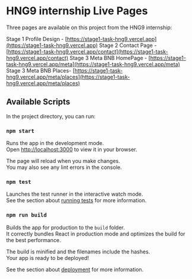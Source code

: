 # HNG9 internship Live Pages

Three pages are available on this project from the HNG9 internship:

Stage 1 Profile Design -  [https://stage1-task-hng9.vercel.app](https://stage1-task-hng9.vercel.app) 
Stage 2 Contact Page - [https://stage1-task-hng9.vercel.app/contact](https://stage1-task-hng9.vercel.app/contact) 
Stage 3 Meta BNB HomePage - [https://stage1-task-hng9.vercel.app/meta](https://stage1-task-hng9.vercel.app/meta)  
Stage 3 Meta BNB Places- [https://stage1-task-hng9.vercel.app/meta/places](https://stage1-task-hng9.vercel.app/meta/places)

## Available Scripts

In the project directory, you can run:

### `npm start`

Runs the app in the development mode.\
Open [http://localhost:3000](http://localhost:3000) to view it in your browser.

The page will reload when you make changes.\
You may also see any lint errors in the console.

### `npm test`

Launches the test runner in the interactive watch mode.\
See the section about [running tests](https://facebook.github.io/create-react-app/docs/running-tests) for more information.

### `npm run build`

Builds the app for production to the `build` folder.\
It correctly bundles React in production mode and optimizes the build for the best performance.

The build is minified and the filenames include the hashes.\
Your app is ready to be deployed!

See the section about [deployment](https://facebook.github.io/create-react-app/docs/deployment) for more information.
